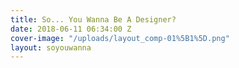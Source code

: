 ```yaml
---
title: So... You Wanna Be A Designer?
date: 2018-06-11 06:34:00 Z
cover-image: "/uploads/layout_comp-01%5B1%5D.png"
layout: soyouwanna
---
```


